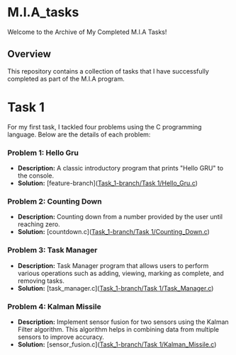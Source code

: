 # M.I.A_tasks
Welcome to the Archive of My Completed M.I.A Tasks!
## Overview
This repository contains a collection of tasks that I have successfully completed as part of the M.I.A program.

# Task 1
For my first task, I tackled four problems using the C programming language. Below are the details of each problem:
### Problem 1: Hello Gru
- **Description:** A classic introductory program that prints "Hello GRU" to the console.
- **Solution:** [feature-branch]([Task_1-branch/Task 1/Hello_Gru.c](https://github.com/ZiadMohamedElsayed/M.I.A_tasks/blob/Task_1/Task%201/Hello_Gru.c))
### Problem 2: Counting Down
- **Description:** Counting down from a number provided by the user until reaching zero.
- **Solution:** [countdown.c]([Task_1-branch/Task 1/Counting_Down.c](https://github.com/ZiadMohamedElsayed/M.I.A_tasks/blob/Task_1/Task%201/Counting_Down.c))
### Problem 3: Task Manager
- **Description:** Task Manager program that allows users to perform various operations such as adding, viewing, marking as complete, and removing tasks.
- **Solution:** [task_manager.c]([Task_1-branch/Task 1/Task_Manager.c](https://github.com/ZiadMohamedElsayed/M.I.A_tasks/blob/Task_1/Task%201/Task_Manager.c))
### Problem 4: Kalman Missile
- **Description:** Implement sensor fusion for two sensors using the Kalman Filter algorithm. This algorithm helps in combining data from multiple sensors to improve accuracy.
- **Solution:** [sensor_fusion.c]([Task_1-branch/Task 1/Kalman_Missile.c](https://github.com/ZiadMohamedElsayed/M.I.A_tasks/blob/Task_1/Task%201/Kalman_Missile.c))
